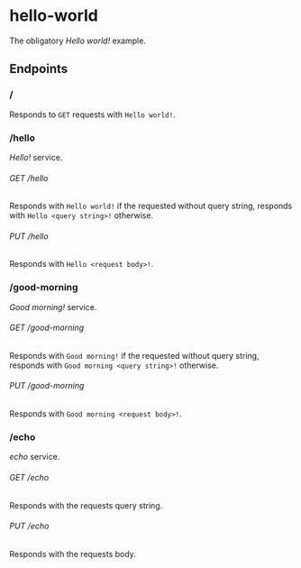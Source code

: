 # hello-world

The obligatory _Hello world!_ example.

## Endpoints

### /

Responds to `GET` requests with `Hello world!`.


### /hello

_Hello!_ service.

###### GET /hello
Responds with `Hello world!` if the requested without query string,
responds with `Hello <query string>!` otherwise.

###### PUT /hello
Responds with `Hello <request body>!`.


### /good-morning

_Good morning!_ service.

###### GET /good-morning
Responds with `Good morning!` if the requested without query string,
responds with `Good morning <query string>!` otherwise.

###### PUT /good-morning
Responds with `Good morning <request body>!`.


### /echo

_echo_ service.

###### GET /echo
Responds with the requests query string.

###### PUT /echo
Responds with the requests body.
